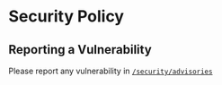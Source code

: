 # Security Policy

## Reporting a Vulnerability

Please report any vulnerability in [`/security/advisories`](https://github.com/USERNAME/REPOSITORY/security/advisories)
